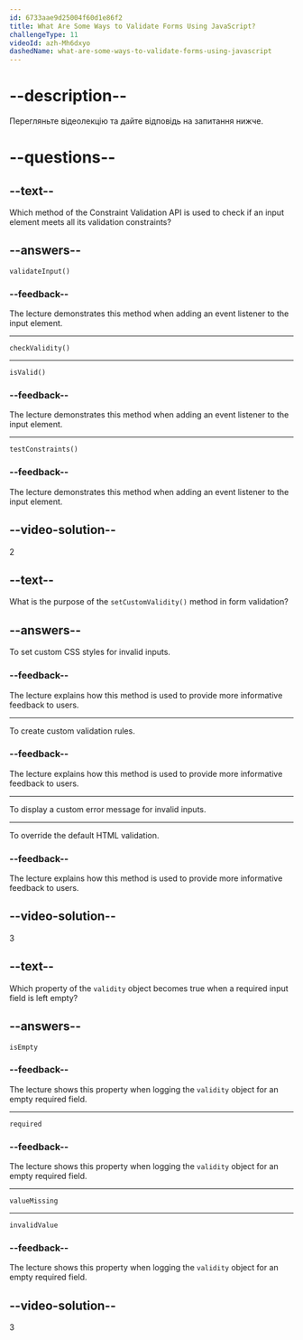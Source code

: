 ```yaml
---
id: 6733aae9d25004f60d1e86f2
title: What Are Some Ways to Validate Forms Using JavaScript?
challengeType: 11
videoId: azh-Mh6dxyo
dashedName: what-are-some-ways-to-validate-forms-using-javascript
---
```


# --description--

Перегляньте відеолекцію та дайте відповідь на запитання нижче.

# --questions--

## --text--

Which method of the Constraint Validation API is used to check if an input element meets all its validation constraints?

## --answers--

`validateInput()`

### --feedback--

The lecture demonstrates this method when adding an event listener to the input element.

---

`checkValidity()`

---

`isValid()`

### --feedback--

The lecture demonstrates this method when adding an event listener to the input element.

---

`testConstraints()`

### --feedback--

The lecture demonstrates this method when adding an event listener to the input element.

## --video-solution--

2

## --text--

What is the purpose of the `setCustomValidity()` method in form validation?

## --answers--

To set custom CSS styles for invalid inputs.

### --feedback--

The lecture explains how this method is used to provide more informative feedback to users.

---

To create custom validation rules.

### --feedback--

The lecture explains how this method is used to provide more informative feedback to users.

---

To display a custom error message for invalid inputs.

---

To override the default HTML validation.

### --feedback--

The lecture explains how this method is used to provide more informative feedback to users.

## --video-solution--

3

## --text--

Which property of the `validity` object becomes true when a required input field is left empty?

## --answers--

`isEmpty`

### --feedback--

The lecture shows this property when logging the `validity` object for an empty required field.

---

`required`

### --feedback--

The lecture shows this property when logging the `validity` object for an empty required field.

---

`valueMissing`

---

`invalidValue`

### --feedback--

The lecture shows this property when logging the `validity` object for an empty required field.

## --video-solution--

3
